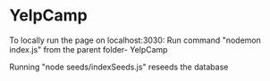# YelpCamp

To locally run the page on localhost:3030:
Run command "nodemon index.js" from the parent folder- YelpCamp

Running "node seeds/indexSeeds.js" reseeds the database
